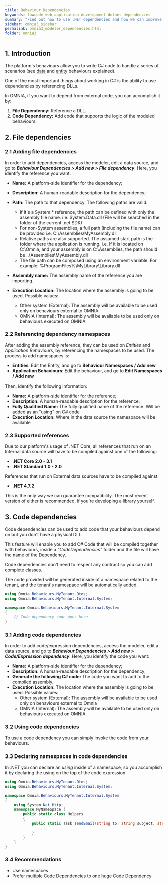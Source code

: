 ```yaml
---
title: Behaviour Dependencies
keywords: lowcode web application development dotnet dependencies
summary: "Find out how to use .NET dependencies and how we can improve your web application development experience with the OMNIA Development Platform."
sidebar: omnia3_sidebar
permalink: omnia3_modeler_dependencies.html
folder: omnia3
---
```


## 1. Introduction

The platform's behaviours allow you to write C# code to handle a series of scenarios (see [data](omnia3_modeler_datasources.html) and [entity](omnia3_modeler_behaviours.html) behaviours explained).

One of the most important things about working in C# is the ability to use dependencies by referencing DLLs.

In OMNIA, if you want to depend from external code, you can accomplish it by:

1. **File Dependency:** Reference a DLL.
2. **Code Dependency:** Add code that supports the logic of the modeled behaviours.

## 2. File dependencies

### 2.1 Adding file dependencies

In order to add dependencies, access the modeler, edit a data source, and go to **_Behaviour Dependencies > Add new > File dependency_**. Here, you identify the reference you want:

- **Name:** A platform-side identifier for the dependency;
- **Description:** A human-readable description for the dependency;
- **Path:** The path to that dependency. The following paths are valid:

  - If it's a System.\* reference, the path can be defined with only the assembly file name. i.e. System.Data.dll (File will be searched in the folder of the current .net SDK)
  - For non-System assemblies, a full path (including the file name) can be provided i.e. C:\Assemblies\MyAssembly.dll
  - Relative paths are also supported. The assumed start path is the folder where the application is running. i.e. If it is located on C:\Omnia, and your assembly is on C:\Assemblies, the path should be ..\Assemblies\MyAssembly.dll
  - The file path can be composed using an environment variable. For example: %ProgramFiles%\MyLibrary\Library.dll

- **Assembly name:** The assembly name of the reference you are importing.
- **Execution Location:** The location where the assembly is going to be used. Possible values:

  - Other system (External): The assembly will be available to be used only on behaviours external to OMNIA
  - OMNIA (Internal): The assembly will be available to be used only on behaviours executed on OMNIA

### 2.2 Referencing dependency namespaces

After adding the assembly reference, they can be used on _Entities_ and _Application Behaviours_, by referencing the namespaces to be used. The process to add namespaces is:

- **Entities**: Edit the Entity, and go to **Behaviour Namespaces / Add new**
- **Application Behaviours**: Edit the behaviour, and go to **Edit Namespaces / Add new**

Then, identify the following information:

- **Name:** A platform-side identifier for the reference;
- **Description:** A human-readable description for the reference;
- **Fully Qualified Name:** The fully qualified name of the reference. Will be added as an "using" on C# code
- **Execution Location:** Where in the data source the namespace will be available

### 2.3 Supported references

Due to our platform's usage of .NET Core, all references that run on an Internal data source will have to be compiled against one of the following:

- **.NET Core 2.0 - 3.1**
- **.NET Standard 1.0 - 2.0**

References that run on External data sources have to be compiled against:

- **.NET 4.7.2**

This is the only way we can guarantee compatibility. The most recent version of either is recommended, if you're developing a library yourself.

## 3. Code dependencies

Code dependencies can be used to add code that your behaviours depend on but you don't have a physical DLL.

This feature will enable you to add C# Code that will be compiled together with behaviours, inside a _"CodeDependencies"_ folder and the file will have the name of the Dependency.

Code dependencies don't need to respect any contract so you can add complete classes.

The code provided will be generated inside of a namespace related to the tenant, and the tenant's namespace will be automatically added.

```c#
using Omnia.Behaviours.MyTenant.Dtos;
using Omnia.Behaviours.MyTenant.Internal.System;

namespace Omnia.Behaviours.MyTenant.Internal.System
{
	// Code dependency code goes here
}
```

### 3.1 Adding code dependencies

In order to add code/expression dependencies, access the modeler, edit a data source, and go to **_Behaviour Dependencies > Add new > Code/Expression dependency_**. Here, you identify the code you want:

- **Name:** A platform-side identifier for the dependency;
- **Description:** A human-readable description for the dependency;
- **Generate the following C# code:** The code you want to add to the compiled assembly.
- **Execution Location:** The location where the assembly is going to be used. Possible values:
  - Other system (External): The assembly will be available to be used only on behaviours external to Omnia
  - OMNIA (Internal): The assembly will be available to be used only on behaviours executed on OMNIA

### 3.2 Using code dependencies

To use a code dependency you can simply invoke the code from your behaviours.

### 3.3 Declaring namespaces in code dependencies

In .NET you can declare an _using_ inside of a namespace, so you accomplish it by declaring the using on the top of the code expression.

```csharp
using Omnia.Behaviours.MyTenant.Dtos;
using Omnia.Behaviours.MyTenant.Internal.System;

namespace Omnia.Behaviours.MyTenant.Internal.System
{
    using System.Net.Http;
    namespace MyNameSpace {
        public static class Helpers
        {
            public static Task sendEmail(string to, string subject, string message) {
                ...
            }
        }
    }
}
```

### 3.4 Recommendations

- Use namespaces
- Prefer multiple Code Dependencies to one huge Code Dependency
